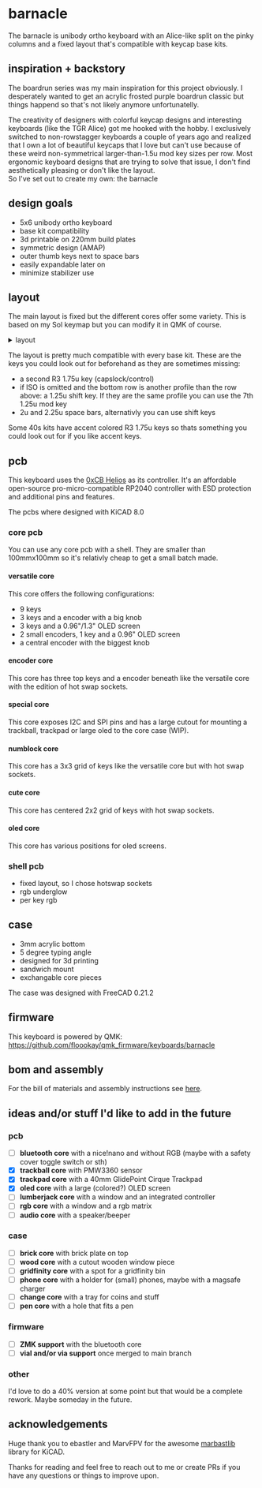 # barnacle

The barnacle is unibody ortho keyboard with an Alice-like split on the pinky columns and a fixed layout that's compatible with keycap base kits.

## inspiration + backstory

The boardrun series was my main inspiration for this project obviously. I desperately wanted to get an acrylic frosted purple boardrun classic but things happend so that's not likely anymore unfortunatelly.

The creativity of designers with colorful keycap designs and interesting keyboards (like the TGR Alice) got me hooked with the hobby. I exclusively switched to non-rowstagger keyboards a couple of years ago and realized that I own a lot of beautiful keycaps that I love but can't use because of these weird non-symmetrical larger-than-1.5u mod key sizes per row. Most ergonomic keyboard designs that are trying to solve that issue, I don't find aesthetically pleasing or don't like the layout.  
So I've set out to create my own: the barnacle

## design goals

- 5x6 unibody ortho keyboard
- base kit compatibility
- 3d printable on 220mm build plates
- symmetric design (AMAP)
- outer thumb keys next to space bars
- easily expandable later on
- minimize stabilizer use

## layout

The main layout is fixed but the different cores offer some variety. This is based on my Sol keymap but you can modify it in QMK of course.
<details>
<summary>layout</summary>

![layout](./images/layout.png)
</details>

The layout is pretty much compatible with every base kit. These are the keys you could look out for beforehand as they are sometimes missing:
- a second R3 1.75u key (capslock/control)
- if ISO is omitted and the bottom row is another profile than the row above: a 1.25u shift key. If they are the same profile you can use the 7th 1.25u mod key
- 2u and 2.25u space bars, alternativly you can use shift keys

Some 40s kits have accent colored R3 1.75u keys so thats something you could look out for if you like accent keys.

## pcb

This keyboard uses the [0xCB Helios](https://keeb.supply/products/0xcb-helios) as its controller. It's an affordable open-source pro-micro-compatible RP2040 controller with ESD protection and additional pins and features.

The pcbs where designed with KiCAD 8.0

### core pcb

You can use any core pcb with a shell. They are smaller than 100mmx100mm so it's relativly cheap to get a small batch made.

#### versatile core

This core offers the following configurations:
- 9 keys
- 3 keys and a encoder with a big knob
- 3 keys and a 0.96"/1.3" OLED screen
- 2 small encoders, 1 key and a 0.96" OLED screen
- a central encoder with the biggest knob

#### encoder core

This core has three top keys and a encoder beneath like the versatile core with the edition of hot swap sockets.

#### special core

This core exposes I2C and SPI pins and has a large cutout for mounting a trackball, trackpad or large oled to the core case (WIP).

#### numblock core

This core has a 3x3 grid of keys like the versatile core but with hot swap sockets.

#### cute core

This core has centered 2x2 grid of keys with hot swap sockets.

#### oled core

This core has various positions for oled screens.

### shell pcb

- fixed layout, so I chose hotswap sockets
- rgb underglow
- per key rgb

## case

- 3mm acrylic bottom
- 5 degree typing angle
- designed for 3d printing
- sandwich mount
- exchangable core pieces

The case was designed with FreeCAD 0.21.2

## firmware

This keyboard is powered by QMK: <https://github.com/floookay/qmk_firmware/keyboards/barnacle>

## bom and assembly

For the bill of materials and assembly instructions see [here](./assembly.md).

## ideas and/or stuff I'd like to add in the future

### pcb

- [ ] **bluetooth core** with a nice!nano and without RGB (maybe with a safety cover toggle switch or sth)
- [x] **trackball core** with PMW3360 sensor
- [x] **trackpad core** with a 40mm GlidePoint Cirque Trackpad
- [x] **oled core** with a large (colored?) OLED screen
- [ ] **lumberjack core** with a window and an integrated controller
- [ ] **rgb core** with a window and a rgb matrix
- [ ] **audio core** with a speaker/beeper

### case

- [ ] **brick core** with brick plate on top
- [ ] **wood core** with a cutout wooden window piece
- [ ] **gridfinity core** with a spot for a gridfinity bin
- [ ] **phone core** with a holder for (small) phones, maybe with a magsafe charger
- [ ] **change core** with a tray for coins and stuff
- [ ] **pen core** with a hole that fits a pen

### firmware

- [ ] **ZMK support** with the bluetooth core
- [ ] **vial and/or via support** once merged to main branch

### other

I'd love to do a 40% version at some point but that would be a complete rework. Maybe someday in the future.

## acknowledgements

Huge thank you to ebastler and MarvFPV for the awesome [marbastlib](https://github.com/ebastler/marbastlib) library for KiCAD.

Thanks for reading and feel free to reach out to me or create PRs if you have any questions or things to improve upon.
